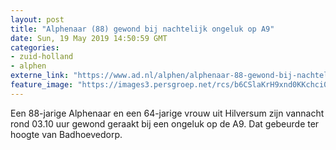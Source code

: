 ```yaml
---
layout: post
title: "Alphenaar (88) gewond bij nachtelijk ongeluk op A9"
date: Sun, 19 May 2019 14:50:59 GMT
categories: 
- zuid-holland 
- alphen 
externe_link: "https://www.ad.nl/alphen/alphenaar-88-gewond-bij-nachtelijk-ongeluk-op-a9~a0b50b99/"
feature_image: "https://images3.persgroep.net/rcs/b6CSlaKrH9xnd0KKchci0pXhAEs/diocontent/148735888/_fitwidth/400/?appId=21791a8992982cd8da851550a453bd7f&quality=0.7"
---
```


Een 88-jarige Alphenaar en een 64-jarige vrouw uit Hilversum zijn vannacht rond 03.10 uur gewond geraakt bij een ongeluk op de A9. Dat gebeurde ter hoogte van Badhoevedorp.
